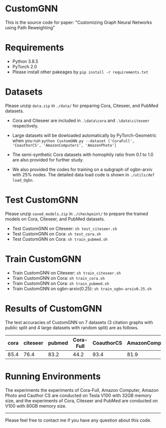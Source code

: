 #  CustomGNN

This is the source code for paper: "Customizing Graph Neural Networks using Path Reweighting"

# Requirements

* Python 3.8.5
* PyTorch 2.0
* Please install other pakeages by `pip install -r requirements.txt`

# Datasets
Please unzip `data.zip` in `./data/` for preparing Cora, Citeseer, and PubMed datasets.

* Cora and Citeseer are included in `.\data\cora` and `.\data\citeseer` respectively.

* Large datasets will be dowloaded automatically by PyTorch-Geometric when you run `python CustomGNN.py --dataset ['CoraFull', 'CoauthorCS', 'AmazonComputers', 'AmazonPhoto']`

* The semi-synthetic Cora datasets with homophily ratio from 0.1 to 1.0 are also provided for further study.

* We also provided the codes for training on a subgraph of ogbn-arxiv with 25% nodes. The detailed data load code is shown in `./utils/def load_Ogbn`.

# Test CustomGNN
Please unzip `saved_models.zip` in `./checkpoint/` to prepare the trained models on Cora, Citeseer, and PubMed datasets.

* Test CustomGNN on Citeseer: `sh test_citeseer.sh`
* Test CustomGNN on Cora: `sh test_cora.sh`
* Test CustomGNN on Cora: `sh train_pubmed.sh`

# Train CustomGNN

* Train CustomGNN on Citeseer: `sh train_citeseer.sh`
* Train CustomGNN on Cora: `sh train_cora.sh`
* Train CustomGNN on Cora: `sh train_pubmed.sh`
* Train CustomGNN on ogbn-arxiv(0.25): `sh train_ogbn-arxiv0.25.sh`

# Results of CustomGNN

The test accuracies of CustomGNN on 7 datasets (3 citation graphs with public split and 4 large datasets with random split) are as follows.

| cora | citeseer | pubmed | Cora-Full | CoauthorCS | AmazonComputers| AmazonPhoto |
|------|----------|--------| ------ | ------ | ------ | ------ |
| 85.4 | 76.4     | 83.2   |44.2 |93.4 | 81.9 | 92.0 |



# Running Environments

The experiments the experiments of Cora-Full, Amazon Computer, Amazon Photo and Cauthor CS are conducted on Tesla V100 with 32GB memory size, and the experiments of Cora, Citeseer and PubMed are conducted on V100 with 80GB memory size.



---



Please feel free to contact me if you have any question about this code.
